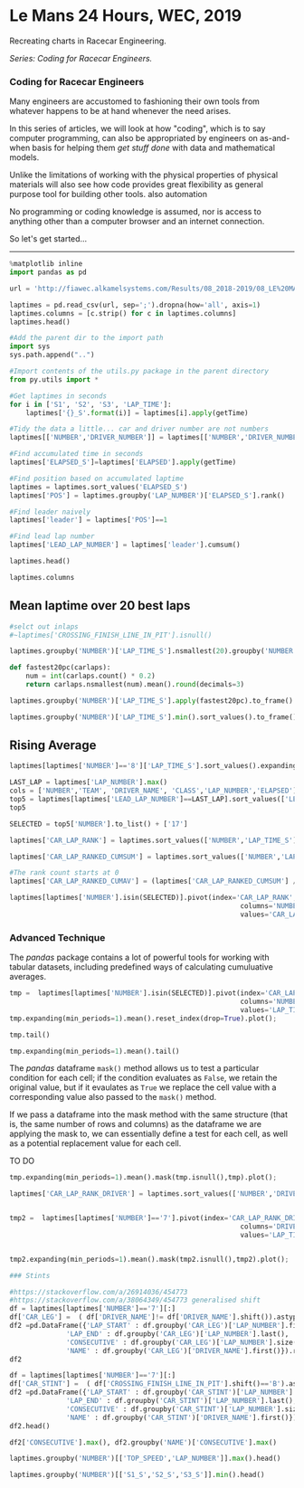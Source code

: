 <!-- #region -->
# Le Mans 24 Hours, WEC, 2019

Recreating charts in Racecar Engineering.


*Series: Coding for Racecar Engineers.*
<!-- #endregion -->

### Coding for Racecar Engineers

Many engineers are accustomed to fashioning their own tools from whatever happens to be at hand whenever the need arises. 

In this series of articles, we will look at how "coding", which is to say computer programming, can also be appropriated by engineers on as-and-when basis for helping them *get stuff done* with data and mathematical models.

Unlike the limitations of working with the physical properties of physical materials  will also see how code provides great flexibility as general purpose tool for building other tools. also automation

No programming or coding knowledge is assumed, nor is access to anything other than a computer browser and an internet connection.

So let's get started...

---

```python
%matplotlib inline
import pandas as pd
```

```python
url = 'http://fiawec.alkamelsystems.com/Results/08_2018-2019/08_LE%20MANS/276_FIA%20WEC/201906151500_Race/Hour%2024/23_Analysis_Race_Hour%2024.CSV'
```

```python
laptimes = pd.read_csv(url, sep=';').dropna(how='all', axis=1)
laptimes.columns = [c.strip() for c in laptimes.columns]
laptimes.head()
```

```python
#Add the parent dir to the import path
import sys
sys.path.append("..")

#Import contents of the utils.py package in the parent directory
from py.utils import *

#Get laptimes in seconds
for i in ['S1', 'S2', 'S3', 'LAP_TIME']:
    laptimes['{}_S'.format(i)] = laptimes[i].apply(getTime)

#Tidy the data a little... car and driver number are not numbers
laptimes[['NUMBER','DRIVER_NUMBER']] = laptimes[['NUMBER','DRIVER_NUMBER']].astype(str)

#Find accumulated time in seconds
laptimes['ELAPSED_S']=laptimes['ELAPSED'].apply(getTime)

#Find position based on accumulated laptime
laptimes = laptimes.sort_values('ELAPSED_S')
laptimes['POS'] = laptimes.groupby('LAP_NUMBER')['ELAPSED_S'].rank()

#Find leader naively
laptimes['leader'] = laptimes['POS']==1

#Find lead lap number
laptimes['LEAD_LAP_NUMBER'] = laptimes['leader'].cumsum()

laptimes.head()
```

```python
laptimes.columns
```

## Mean laptime over 20 best laps


```python
#selct out inlaps
#~laptimes['CROSSING_FINISH_LINE_IN_PIT'].isnull()
```

```python
laptimes.groupby('NUMBER')['LAP_TIME_S'].nsmallest(20).groupby('NUMBER').mean().round(decimals=3).to_frame().head(10)

```

```python
def fastest20pc(carlaps):
    num = int(carlaps.count() * 0.2)
    return carlaps.nsmallest(num).mean().round(decimals=3)

laptimes.groupby('NUMBER')['LAP_TIME_S'].apply(fastest20pc).to_frame().head()
```

```python
laptimes.groupby('NUMBER')['LAP_TIME_S'].min().sort_values().to_frame().head()
```

## Rising Average

```python
laptimes[laptimes['NUMBER']=='8']['LAP_TIME_S'].sort_values().expanding(min_periods=1).mean().reset_index(drop=True).plot();

```

```python
LAST_LAP = laptimes['LAP_NUMBER'].max()
cols = ['NUMBER','TEAM', 'DRIVER_NAME', 'CLASS','LAP_NUMBER','ELAPSED']
top5 = laptimes[laptimes['LEAD_LAP_NUMBER']==LAST_LAP].sort_values(['LEAD_LAP_NUMBER', 'POS'])[cols].head(5).reset_index(drop=True)
top5
```

```python
SELECTED = top5['NUMBER'].to_list() + ['17']
```

```python
laptimes['CAR_LAP_RANK'] = laptimes.sort_values(['NUMBER','LAP_TIME_S']).groupby('NUMBER').cumcount()
```

```python
laptimes['CAR_LAP_RANKED_CUMSUM'] = laptimes.sort_values(['NUMBER','LAP_TIME_S']).groupby('NUMBER')['LAP_TIME_S'].cumsum()

```

```python
#The rank count starts at 0
laptimes['CAR_LAP_RANKED_CUMAV'] = (laptimes['CAR_LAP_RANKED_CUMSUM'] / (laptimes['CAR_LAP_RANK']+1)).round(decimals=3)


```

```python
laptimes[laptimes['NUMBER'].isin(SELECTED)].pivot(index='CAR_LAP_RANK',
                                                         columns='NUMBER', 
                                                         values='CAR_LAP_RANKED_CUMAV').plot();
```

### Advanced Technique

The *pandas* package contains a lot of powerful tools for working with tabular datasets, including predefined ways of calculating cumuluative averages.

```python
tmp =  laptimes[laptimes['NUMBER'].isin(SELECTED)].pivot(index='CAR_LAP_RANK',
                                                         columns='NUMBER', 
                                                         values='LAP_TIME_S')
tmp.expanding(min_periods=1).mean().reset_index(drop=True).plot();
```

```python
tmp.tail()
```

```python
tmp.expanding(min_periods=1).mean().tail()
```

The *pandas* dataframe `mask()` method allows us to test a particular condition for each cell; if the condition evaluates as `False`, we retain the original value, but if it evaulates as `True` we replace the cell value with a  corresponding value also passed to the `mask()` method.

If we pass a dataframe into the mask method with the same structure (that is, the same number of rows and columns) as the dataframe we are applying the mask to, we can essentially define a test for each cell, as well as a potential replacement value for each cell.

TO DO

```python
tmp.expanding(min_periods=1).mean().mask(tmp.isnull(),tmp).plot();
```

```python
laptimes['CAR_LAP_RANK_DRIVER'] = laptimes.sort_values(['NUMBER','DRIVER_NAME','LAP_TIME_S']).groupby(['NUMBER','DRIVER_NAME']).cumcount()


tmp2 =  laptimes[laptimes['NUMBER']=='7'].pivot(index='CAR_LAP_RANK_DRIVER',
                                                         columns='DRIVER_NAME', 
                                                         values='LAP_TIME_S')


tmp2.expanding(min_periods=1).mean().mask(tmp2.isnull(),tmp2).plot();
```

```python
### Stints
```

```python
#https://stackoverflow.com/a/26914036/454773
#https://stackoverflow.com/a/38064349/454773 generalised shift
df = laptimes[laptimes['NUMBER']=='7'][:]
df['CAR_LEG'] =  ( df['DRIVER_NAME']!= df['DRIVER_NAME'].shift()).astype('int').cumsum()
df2 =pd.DataFrame({'LAP_START' : df.groupby('CAR_LEG')['LAP_NUMBER'].first(), 
              'LAP_END' : df.groupby('CAR_LEG')['LAP_NUMBER'].last(),
              'CONSECUTIVE' : df.groupby('CAR_LEG')['LAP_NUMBER'].size(), 
              'NAME' : df.groupby('CAR_LEG')['DRIVER_NAME'].first()}).reset_index(drop=True)
df2
```

```python
df = laptimes[laptimes['NUMBER']=='7'][:]
df['CAR_STINT'] =  ( df['CROSSING_FINISH_LINE_IN_PIT'].shift()=='B').astype('int').cumsum()
df2 =pd.DataFrame({'LAP_START' : df.groupby('CAR_STINT')['LAP_NUMBER'].first(), 
              'LAP_END' : df.groupby('CAR_STINT')['LAP_NUMBER'].last(),
              'CONSECUTIVE' : df.groupby('CAR_STINT')['LAP_NUMBER'].size(), 
              'NAME' : df.groupby('CAR_STINT')['DRIVER_NAME'].first()}).reset_index(drop=True)
df2.head()
```

```python
df2['CONSECUTIVE'].max(), df2.groupby('NAME')['CONSECUTIVE'].max()
```

```python
laptimes.groupby('NUMBER')[['TOP_SPEED','LAP_NUMBER']].max().head()
```

```python
laptimes.groupby('NUMBER')[['S1_S','S2_S','S3_S']].min().head()
```

```python

```

```python

```

```python

```
